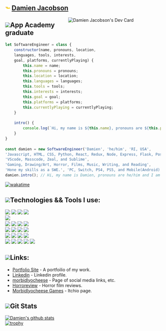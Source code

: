 <img src="./rubberduck_squish.gif"> [Damien Jacobson][portfolio]
---
<a href="https://app.daily.dev/morbidlyocheese"><img src="https://api.daily.dev/devcards/34aeba072c9d405792d9b23db85257c2.png?r=cfb" align="right" width="300" alt="Damien Jacobson's Dev Card"/></a>

<img src="https://img.icons8.com/plasticine/2x/saving-book.png" height="30px">App Academy graduate    
---    

```javascript
let SoftwareEngineer = class {
	constructor(name, pronouns, location, 
	languages, tools, interests, 
	goal, platforms, currentlyPlaying) {
		this.name = name;
		this.pronouns = pronouns;
		this.location = location;
		this.languages = languages;
		this.tools = tools;
		this.interests = interests;
		this.goal = goal;
		this.platforms = platforms;
		this.currentlyPlaying = currentlyPlaying;
	}

	intro() {
		console.log(`Hi, my name is ${this.name}, pronouns are ${this.pronouns} and I am a Software Engineer. I live in ${this.location} and I am a graduate of App Academy. I am an avid gamer but right now I am currently playing ${this.currentlyPlaying}. Some languages I know are ${this.languages} and the tools I use: ${this.tools}. Thanks for stopping by!`);
	}
}

const damien = new SoftwareEngineer('Damien', 'he/him', 'RI, USA', 
'Javascript, HTML, CSS, Python, React, Redux, Node, Express, Flask, PostgreSQL, MongoDB, Vuejs, Jest, Lua, Jinja, and Pug', 
'VScode, Masscode, Zeal, and Sublime', 
'Gaming, Drawing/Art, Horror, Films, Music, Writing, and Reading', 
'Hone my skills as a SWE.', 'PC, Switch, PS4, PS5, and Mobile(Android)', 'No Mans Sky, Minecraft, Loop Hero');
damien.intro(); // Hi, my name is Damien, pronouns are he/him and I am a Software Engineer. I live in RI, USA and I am a graduate of App Academy. I am an avid gamer but right now I am currently playing Elden Ring. Some languages I know are Javascript, HTML, CSS, Python, React, Redux, Node, Express, Flask, PostgreSQL, MongoDB, Vuejs, Jest, Lua, Jinja, and Pug and the tools I use: VScode, Masscode, Zeal, and Sublime. Thanks for stopping by!
```

[![wakatime](https://wakatime.com/badge/user/7910df5e-8448-44e5-919a-4613c8470ddc.svg)](https://wakatime.com/@7910df5e-8448-44e5-919a-4613c8470ddc)


<img src="https://img.icons8.com/cotton/2x/wrench--v2.png" height="20px">Technologies && Tools I use:
---  
![](https://img.shields.io/badge/-Javasript-58C9F2?style=flat-square&logo=javascript&logoColor=white) 
![](https://img.shields.io/badge/-Python-58C9F2?style=flat-square&logo=python&logoColor=white) 
![](https://img.shields.io/badge/-HTML-58C9F2?style=flat-square&logo=html5&logoColor=white) 
![](https://img.shields.io/badge/-CSS-58C9F2?style=flat-square&logo=css3&logoColor=white)  
![](https://img.shields.io/badge/-Vue.js-58C9F2?style=flat-square&logo=vue.js&logoColor=white)  
![](https://img.shields.io/badge/-Express-EDA4B2?style=flat-square&logo=express&logoColor=white) 
![](https://img.shields.io/badge/-Flask-EDA4B2?style=flat-square&logo=flask&logoColor=white) 
![](https://img.shields.io/badge/-React-EDA4B2?style=flat-square&logo=react&logoColor=white) 
![](https://img.shields.io/badge/-Redux-EDA4B2?style=flat-square&logo=redux&logoColor=white)  
![](https://img.shields.io/badge/-Nodemon-ffffff?style=flat-square&logo=nodemon&logoColor=black) 
![](https://img.shields.io/badge/-Node.js-ffffff?style=flat-square&logo=node.js&logoColor=black) 
![](https://img.shields.io/badge/-Git-ffffff?style=flat-square&logo=git&logoColor=black) 
![](https://img.shields.io/badge/-Postgres-ffffff?style=flat-square&logo=postgresql&logoColor=black)   
![](https://img.shields.io/badge/-Firefox-EDA4B2?style=flat-square&logo=firefox&logoColor=white) 
![](https://img.shields.io/badge/-Windows10-EDA4B2?style=flat-square&logo=windows&logoColor=white) 
![](https://img.shields.io/badge/-Postman-EDA4B2?style=flat-square&logo=postman&logoColor=white) 
![](https://img.shields.io/badge/-Docker-EDA4B2?style=flat-square&logo=docker&logoColor=white)  
![](https://img.shields.io/badge/-VSCode-58C9F2?style=flat-square&logo=visual-studio-code&logoColor=white) 
![](https://img.shields.io/badge/-Sublime-58C9F2?style=flat-square&logo=sublime-text&logoColor=white) 
![](https://img.shields.io/badge/-Atom-58C9F2?style=flat-square&logo=atom&logoColor=white) 
![](https://img.shields.io/badge/-Unity-58C9F2?style=flat-square&logo=unity&logoColor=white) 
![](http://tiny.cc/garuda)

<img src="https://img.icons8.com/cotton/2x/web-design.png" height="20px">Links:
---
- [Portfolio Site][portfolio] - A portfoilio of my work.
- [Linkedin][linkedin] - Linkedin profile.
- [morbidlyocheese][moc] - Page of social media links, etc.
- [Horroreview][horroreview] - Horror film reviews.
- [Morbidlyocheese Games][mygames] - Itchio page.   


<img src="https://img.icons8.com/dusk/2x/statistics.png" height="20px" padding-top="5px">Git Stats
---
[![Damien's github stats](https://github-readme-stats.vercel.app/api?username=morbidlyocheese&show_icons=true&theme=dark)](https://github.com/morbidlyocheese/github-readme-stats)  
[![trophy](https://github-profile-trophy.vercel.app/?username=morbidlyocheese&theme=onedark)](https://github.com/morbidlyocheese/github-profile-trophy)  


[mygames]: https://morbidlyocheese.itch.io/
[horroreview]: https://horroreview.netlify.app/
[portfolio]: https://damienjacobson.netlify.app/
[moc]: https://morbidlyocheese.com/
[linkedin]: https://www.linkedin.com/in/damienjacobson/
